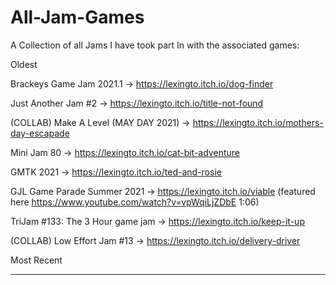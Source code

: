 # All-Jam-Games
A Collection of all Jams I have took part In with the associated games:


Oldest

Brackeys Game Jam 2021.1 ->  https://lexingto.itch.io/dog-finder

Just Another Jam #2 -> https://lexingto.itch.io/title-not-found

(COLLAB) Make A Level (MAY DAY 2021) -> https://lexingto.itch.io/mothers-day-escapade

Mini Jam 80 -> https://lexingto.itch.io/cat-bit-adventure

GMTK 2021 -> https://lexingto.itch.io/ted-and-rosie

GJL Game Parade Summer 2021 -> https://lexingto.itch.io/viable (featured here https://www.youtube.com/watch?v=vpWqiLjZDbE 1:06)

TriJam #133: The 3 Hour game jam -> https://lexingto.itch.io/keep-it-up

(COLLAB) Low Effort Jam #13 -> https://lexingto.itch.io/delivery-driver

Most Recent
_________________________________________________________________________________________________________________________________________________________________________
